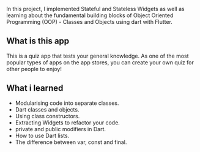 
In this project, I implemented  Stateful and Stateless Widgets as well as learning about the fundamental building blocks of Object Oriented Programming (OOP) - Classes and Objects using dart with Flutter.

## What is this app

This is a quiz app that tests your general knowledge. As one of the most popular types of apps on the app stores, you can create your own quiz for other people to enjoy!

## What i learned

- Modularising code into separate classes.
- Dart classes and objects.
- Using class constructors.
- Extracting Widgets to refactor your code.
- private and public modifiers in Dart.
- How to use Dart lists.
- The difference between var, const and final.
